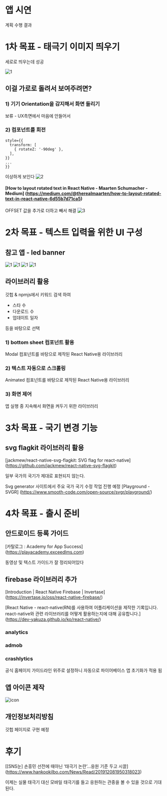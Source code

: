 # 앱 시연

계획 수행 결과

# 1차 목표 - 태극기 이미지 띄우기
세로로 띄우는데 성공

![1](images/rotate-1.png)

## 이걸 가로로 돌려서 보여주려면?
### 1) 기기 Orientation을 감지해서 화면 돌리기
보류 - UX측면에서 마음에 안들어서

### 2) 컴포넌트를 회전
```
style={{
  transform: [
    { rotateZ: '-90deg' },
  ],
}}
...
}}
```
이상하게 보인다
![2](images/rotate-2.png)

#### [How to layout rotated text in React Native - Maarten Schumacher - Medium] (https://medium.com/@therealmaarten/how-to-layout-rotated-text-in-react-native-6d55b7d71ca5)

OFFSET 값을 추가로 더하고 빼서 해결
![3](images/rotate-3.png)

# 2차 목표 - 텍스트 입력을 위한 UI 구성
## 참고 앱 - led banner
![1](images/ledbanner1.jpg)
![1](images/ledbanner2.jpg)
![1](images/ledbanner3.jpg)
![1](images/ledbanner4.jpg)

## 라이브러리 활용
깃헙 & npmjs에서 키워드 검색 하여 
- 스타 수
- 다운로드 수 
- 업데이트 일자

등을 바탕으로 선택

### 1) bottom sheet 컴포넌트 활용
Modal 컴포넌트를 바탕으로 제작된 React Native용 라이브러리

### 2) 텍스트 자동으로 스크롤링
Animated 컴포넌트를 바탕으로 제작된 React Native용 라이브러리

### 3) 화면 제어
앱 실행 중 지속해서 화면을 켜두기 위한 라이브러리

# 3차 목표 - 국기 변경 기능
## svg flagkit 라이브러리 활용
[jackmew/react-native-svg-flagkit: SVG flag for react-native] (https://github.com/jackmew/react-native-svg-flagkit)

일부 국가의 국기가 제대로 표현되지 않는다.

Svg generator 사이트에서 주요 국가 국기 수정 작업 진행 예정
[Playground - SVGR] (https://www.smooth-code.com/open-source/svgr/playground/)

# 4차 목표 - 출시 준비
## 안드로이드 등록 가이드
[카탈로그 : Academy for App Success] (https://playacademy.exceedlms.com)

동영상 및 텍스트 가이드가 잘 정리되어있다
## firebase 라이브러리 추가
[Introduction | React Native Firebase | Invertase] (https://invertase.io/oss/react-native-firebase/)

[React Native - react-native(RN)를 사용하여 어플리케이션을 제작한 기록입니다. react-native와 관련 라이브러리를 어떻게 활용하는지에 대해 공유합니다.] (https://dev-yakuza.github.io/ko/react-native/)
### analytics
### admob
### crashlytics

공식 홈페이지 가이드라인 위주로 설정하니 자동으로 파이어베이스 앱 초기화가 적용 됨

## 앱 아이콘 제작
![icon](AppIcon1024x.png)

## 개인정보처리방침
깃헙 페이지로 구현 예정

# 후기

[[SNS눈] 손흥민 선전에 때아닌 ‘태극기 논란’…응원 기준 두고 시끌] (https://www.hankookilbo.com/News/Read/201912081950318023)

이제는 실물 태극기 대신 모바일 태극기를 들고 응원하는 관중을 볼 수 있을 것으로 기대된다.